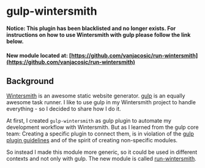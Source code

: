 # gulp-wintersmith


**Notice: This plugin has been blacklisted and no longer exists. For instructions on how to use Wintersmith with gulp please follow the link below.**

#### New module located at: [https://github.com/vanjacosic/run-wintersmith](https://github.com/vanjacosic/run-wintersmith)



## Background

[Wintersmith](https://github.com/jnordberg/wintersmith) is an awesome static website generator. [gulp](https://github.com/gulpjs/gulp) is an equally awesome task runner. I like to use gulp in my Wintersmith project to handle 
everything - so I decided to share how I do it.

At first, I created `gulp-wintersmith` as gulp plugin to automate my development workflow with Wintersmith. But as I learned from the gulp core team: Creating a specific plugin to connect them, is in violation of the [gulp plugin guidelines](https://github.com/gulpjs/gulp/blob/master/docs/writing-a-plugin/guidelines.md) and of the spirit of creating non-specific modules.

So instead I made this module more generic, so it could be used in different contexts and not only with gulp. The new module is called [run-wintersmith](https://github.com/vanjacosic/run-wintersmith).